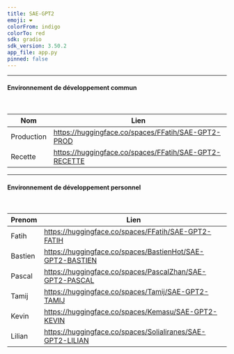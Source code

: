 ```yaml
---
title: SAE-GPT2
emoji: ❤️
colorFrom: indigo
colorTo: red
sdk: gradio
sdk_version: 3.50.2
app_file: app.py
pinned: false
---
```


<hr/>

<h4> Environnement de développement commun </h4>

<br/>

| Nom        | Lien                                                  |
|------------|-------------------------------------------------------|
| Production | https://huggingface.co/spaces/FFatih/SAE-GPT2-PROD    |
| Recette    | https://huggingface.co/spaces/FFatih/SAE-GPT2-RECETTE |

<hr/>

<h4> Environnement de développement personnel </h4>

<br/>

| Prenom            | Lien                                                       |
|-------------------|------------------------------------------------------------|
| Fatih             | https://huggingface.co/spaces/FFatih/SAE-GPT2-FATIH        |
| Bastien           | https://huggingface.co/spaces/BastienHot/SAE-GPT2-BASTIEN  |
| Pascal            | https://huggingface.co/spaces/PascalZhan/SAE-GPT2-PASCAL   |
| Tamij             | https://huggingface.co/spaces/Tamij/SAE-GPT2-TAMIJ         |
| Kevin             | https://huggingface.co/spaces/Kemasu/SAE-GPT2-KEVIN        |
| Lilian            | https://huggingface.co/spaces/Solialiranes/SAE-GPT2-LILIAN |
